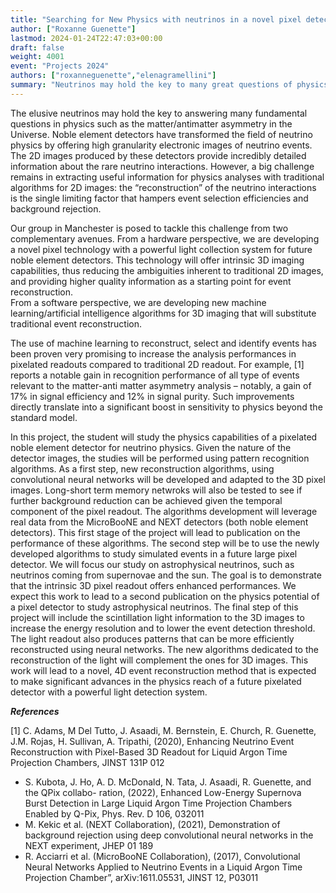 ```yaml
---
title: "Searching for New Physics with neutrinos in a novel pixel detector"
author: ["Roxanne Guenette"]
lastmod: 2024-01-24T22:47:03+00:00
draft: false
weight: 4001
event: "Projects 2024"
authors: ["roxanneguenette","elenagramellini"]
summary: "Neutrinos may hold the key to many great questions of physics and noble element detector technology has transformed the way we study neutrinos by providing very detailed images. Event reconstruction is currently one of the most limiting factors in the physics performances of these detectors and machine learning solutions have shown a lot of promise to significantly improve it. Using a novel pixel readout currently under development at Manchester, new machine learning reconstruction algorithms will be developed to demonstrate the power of 3D imaging in these detectors. "
---
```


The elusive neutrinos may hold the key to answering many fundamental questions in physics such as the matter/antimatter asymmetry in the Universe. Noble element detectors have transformed the field of neutrino physics by offering high granularity electronic images of neutrino events. The 2D images produced by these detectors provide incredibly detailed information about the rare neutrino interactions.  However, a big challenge remains in extracting useful information for physics analyses with traditional algorithms for 2D images: the “reconstruction” of the neutrino interactions is the single limiting factor that hampers event selection efficiencies and background rejection.   

Our group in Manchester is posed to tackle this challenge from two complementary avenues. From a hardware perspective, we are developing a novel pixel technology with a powerful light collection system for future noble element detectors. This technology will offer intrinsic 3D imaging capabilities, thus reducing the ambiguities inherent to traditional 2D images, and providing higher quality information as a starting point for event reconstruction.  
From a software perspective, we are developing new machine learning/artificial intelligence algorithms for 3D imaging that will substitute traditional event reconstruction.  

The use of machine learning to reconstruct, select and identify events has been proven very promising to increase the analysis performances in pixelated readouts compared to traditional 2D readout. For example, [1] reports a notable gain in recognition performance of all type of events relevant to the matter-anti matter asymmetry analysis – notably, a gain of 17% in signal efficiency and 12% in signal purity. Such improvements directly translate into a significant boost in sensitivity to physics beyond the standard model.  

In this project, the student will study the physics capabilities of a pixelated noble element detector for neutrino physics. Given the nature of the detector images, the studies will be performed using pattern recognition algorithms. As a first step, new reconstruction algorithms, using convolutional neural networks will be developed and adapted to the 3D pixel images. Long-short term memory netwroks will also be tested to see if further background reduction can be achieved given the temporal component of the pixel readout.  The algorithms development will leverage real data from the MicroBooNE and NEXT detectors (both noble element detectors). This first stage of the project will lead to publication on the performance of these algorithms. The second step will be to use the newly developed algorithms to study simulated events in a future large pixel detector.  We will focus our study on astrophysical neutrinos, such as neutrinos coming from supernovae and the sun. The goal is to demonstrate that the intrinsic 3D pixel readout offers enhanced performances. We expect this work to lead to a second publication on the physics potential of a pixel detector to study astrophysical neutrinos.  The final step of this project will include the scintillation light information to the 3D images to increase the energy resolution and to lower the event detection threshold. The light readout also produces patterns that can be more efficiently reconstructed using neural networks. The new algorithms dedicated to the reconstruction of the light will complement the ones for 3D images. This work will lead to a novel, 4D event reconstruction method that is expected to make significant advances in the physics reach of a future pixelated detector with a powerful light detection system.

***References***

[1] C. Adams, M Del Tutto, J. Asaadi, M. Bernstein, E. Church, R. Guenette, J.M. Rojas, H.
Sullivan, A. Tripathi, (2020), Enhancing Neutrino Event Reconstruction with Pixel-Based 3D
Readout for Liquid Argon Time Projection Chambers, JINST 131P 012
- S. Kubota, J. Ho, A. D. McDonald, N. Tata, J. Asaadi, R. Guenette, and the QPix collabo-
ration, (2022), Enhanced Low-Energy Supernova Burst Detection in Large Liquid Argon Time
Projection Chambers Enabled by Q-Pix, Phys. Rev. D 106, 032011
- M. Kekic et al. (NEXT Collaboration), (2021), Demonstration of background rejection using
deep convolutional neural networks in the NEXT experiment, JHEP 01 189
- R. Acciarri et al. (MicroBooNE Collaboration), (2017), Convolutional Neural Networks Applied
to Neutrino Events in a Liquid Argon Time Projection Chamber”, arXiv:1611.05531, JINST 12,
P03011
